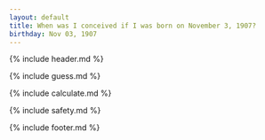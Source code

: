 ```yaml
---
layout: default
title: When was I conceived if I was born on November 3, 1907?
birthday: Nov 03, 1907
---
```


{% include header.md %}

{% include guess.md %}

{% include calculate.md %}

{% include safety.md %}

{% include footer.md %}




